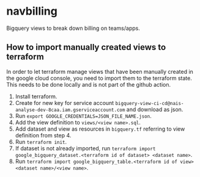 # navbilling
Bigquery views to break down billing on teams/apps.

## How to import manually created views to terraform
In order to let terraform manage views that have been manually created in the google cloud console, you need to import them to the terraform state.
This needs to be done locally and is not part of the github action.

1. Install terraform.
2. Create for new key for service account `bigquery-view-ci-cd@nais-analyse-dev-8caa.iam.gserviceaccount.com` and download as json.
3. Run `export GOOGLE_CREDENTIALS=JSON_FILE_NAME.json`.
4. Add the view definition to `views/<view name>.sql`.
5. Add dataset and view as resources in `bigquery.tf` referring to view definition from step 4.
6. Run `terraform init`.
7. If dataset is not already imported, run `terraform import google_bigquery_dataset.<terraform id of dataset> <dataset name>`.
8. Run `terraform import google_bigquery_table.<terraform id of view> <dataset name>/<view name>`.